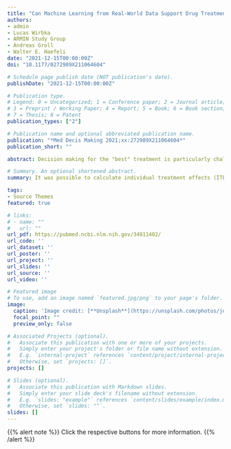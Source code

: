 ```yaml
---
title: "Can Machine Learning from Real-World Data Support Drug Treatment Decisions? A Prediction Modeling Case for Direct Oral Anticoagulants"
authors:
- admin
- Lucas Wirbka
- ARMIN Study Group
- Andreas Groll
- Walter E. Haefeli
date: "2021-12-15T00:00:00Z"
doi: "10.1177/0272989X211064604"

# Schedule page publish date (NOT publication's date).
publishDate: "2021-12-15T00:00:00Z"

# Publication type.
# Legend: 0 = Uncategorized; 1 = Conference paper; 2 = Journal article;
# 3 = Preprint / Working Paper; 4 = Report; 5 = Book; 6 = Book section;
# 7 = Thesis; 8 = Patent
publication_types: ["2"]

# Publication name and optional abbreviated publication name.
publication: "*Med Decis Making 2021;xx:272989X211064604*"
publication_short: ""

abstract: Decision making for the "best" treatment is particularly challenging in situations in which individual patient response to drugs can largely differ from average treatment effects. By estimating individual treatment effects (ITEs), we aimed to demonstrate how strokes, major bleeding events, and a composite of both could be reduced by model-assisted recommendations for a particular direct oral anticoagulant (DOAC). In German claims data for the calendar years 2014-2018, we selected 29 901 new users of the DOACs rivaroxaban and apixaban. Random forests considered binary events within 1 y to estimate ITEs under each DOAC according to the X-learner algorithm with 29 potential effect modifiers; treatment recommendations were based on these estimated ITEs. Model performance was evaluated by the c-for-benefit statistics, absolute risk reduction (ARR), and absolute risk difference (ARD) by trial emulation. A significant proportion of patients would be recommended a different treatment option than they actually received. The stroke model significantly discriminated patients for higher benefit and thus indicated improved decisions by reduced outcomes (c-for-benefit: 0.56; 95% confidence interval [0.52; 0.60]). In the group with apixaban recommendation, the model also improved the composite endpoint (ARR: 1.69 % [0.39; 2.97]). In trial emulations, model-assisted recommendations significantly reduced the composite event rate (ARD: -0.78 % [-1.40; -0.03]).If prescribers are undecided about the potential benefits of different treatment options, ITEs can support decision making, especially if evidence is inconclusive, risk-benefit profiles of therapeutic alternatives differ significantly, and the patients' complexity deviates from "typical" study populations. In the exemplary case for DOACs and potentially in other situations, the significant impact could also become practically relevant if recommendations were available in an automated way as part of decision making.

# Summary. An optional shortened abstract.
summary: It was possible to calculate individual treatment effects (ITEs) from routine claims data for rivaroxaban and apixaban, and the characteristics between the groups with recommendation for one or the other option differed significantly. ITEs resulted in recommendations that were significantly superior to usual (observed) treatment allocations in terms of absolute risk reduction, both separately for stroke and in the composite endpoint of stroke and major bleeding. When similar patients from routine data were selected (precision cohorts) for patients with a strong recommendation for one option or the other, those similar patients under the respective recommendation showed a significantly better prognosis compared with the alternative option. Many steps may still be needed on the way to clinical practice, but the principle of decision support developed from routine data may point the way toward future decision-making processes. 

tags:
- Source Themes
featured: true

# links:
# - name: ""
#   url: ""
url_pdf: https://pubmed.ncbi.nlm.nih.gov/34911402/
url_code: ''
url_dataset: ''
url_poster: ''
url_project: ''
url_slides: ''
url_source: ''
url_video: ''

# Featured image
# To use, add an image named `featured.jpg/png` to your page's folder. 
image:
  caption: 'Image credit: [**Unsplash**](https://unsplash.com/photos/jdD8gXaTZsc)'
  focal_point: ""
  preview_only: false

# Associated Projects (optional).
#   Associate this publication with one or more of your projects.
#   Simply enter your project's folder or file name without extension.
#   E.g. `internal-project` references `content/project/internal-project/index.md`.
#   Otherwise, set `projects: []`.
projects: []

# Slides (optional).
#   Associate this publication with Markdown slides.
#   Simply enter your slide deck's filename without extension.
#   E.g. `slides: "example"` references `content/slides/example/index.md`.
#   Otherwise, set `slides: ""`.
slides: []
---
```


{{% alert note %}}
Click the respective buttons for more information.
{{% /alert %}}
